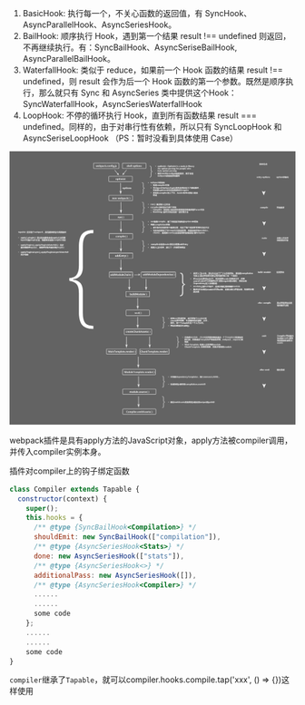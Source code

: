 1. BasicHook: 执行每一个，不关心函数的返回值，有 SyncHook、AsyncParallelHook、AsyncSeriesHook。
2. BailHook: 顺序执行 Hook，遇到第一个结果 result !== undefined 则返回，不再继续执行。有：SyncBailHook、AsyncSeriseBailHook, AsyncParallelBailHook。
3. WaterfallHook: 类似于 reduce，如果前一个 Hook 函数的结果 result !== undefined，则 result 会作为后一个 Hook 函数的第一个参数。既然是顺序执行，那么就只有 Sync 和 AsyncSeries 类中提供这个Hook：SyncWaterfallHook，AsyncSeriesWaterfallHook
4. LoopHook: 不停的循环执行 Hook，直到所有函数结果 result === undefined。同样的，由于对串行性有依赖，所以只有 SyncLoopHook 和 AsyncSeriseLoopHook （PS：暂时没看到具体使用 Case）

![webpack流程图](./webpack.png)

webpack插件是具有apply方法的JavaScript对象，apply方法被compiler调用，并传入compiler实例本身。

插件对compiler上的钩子绑定函数


```js
class Compiler extends Tapable {
  constructor(context) {
    super();
    this.hooks = {
      /** @type {SyncBailHook<Compilation>} */
      shouldEmit: new SyncBailHook(["compilation"]),
      /** @type {AsyncSeriesHook<Stats>} */
      done: new AsyncSeriesHook(["stats"]),
      /** @type {AsyncSeriesHook<>} */
      additionalPass: new AsyncSeriesHook([]),
      /** @type {AsyncSeriesHook<Compiler>} */
      ......
      ......
      some code
    };
    ......
    ......
    some code
}
```
`compiler`继承了`Tapable`，就可以compiler.hooks.compile.tap('xxx', () => {})这样使用
